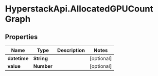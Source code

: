 # HyperstackApi.AllocatedGPUCountGraph

## Properties

Name | Type | Description | Notes
------------ | ------------- | ------------- | -------------
**datetime** | **String** |  | [optional] 
**value** | **Number** |  | [optional] 


